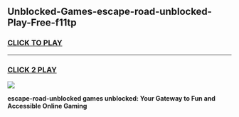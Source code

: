 
## Unblocked-Games-escape-road-unblocked-Play-Free-f11tp
<h3>
<a href="https://premium76.site?title=escape-road-unblocked&ref=23A">CLICK TO PLAY</a></h3>
<hr>

<h3>
<a href="https://premium76.site?title=escape-road-unblocked&ref=23A">CLICK 2 PLAY</a>
  
</h3>

<a href="https://premium76.site?title=escape-road-unblocked&ref=23A"><img src="https://clearcache.store/games.png"></a>


**escape-road-unblocked games unblocked: Your Gateway to Fun and Accessible Online Gaming**
